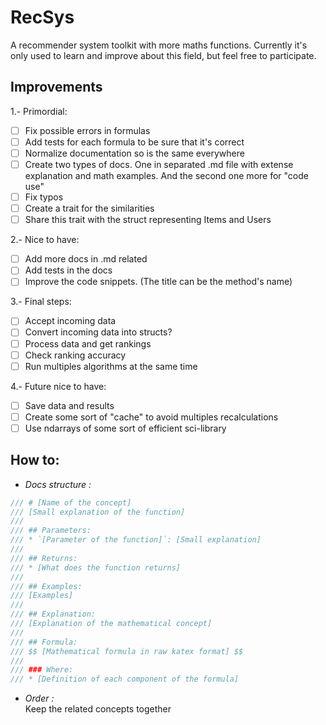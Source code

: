 # RecSys
A recommender system toolkit with more maths functions. Currently it's only used to learn and improve about this field, but feel free to participate.

## Improvements
1.- Primordial:
- [ ] Fix possible errors in formulas
- [ ] Add tests for each formula to be sure that it's correct
- [ ] Normalize documentation so is the same everywhere
- [ ] Create two types of docs. One in separated .md file with extense explanation and math examples. And the second one more for "code use"
- [ ] Fix typos
- [ ] Create a trait for the similarities
- [ ] Share this trait with the struct representing Items and Users

2.- Nice to have:
- [ ] Add more docs in .md related
- [ ] Add tests in the docs
- [ ] Improve the code snippets. (The title can be the method's name)

3.- Final steps:
- [ ] Accept incoming data
- [ ] Convert incoming data into structs?
- [ ] Process data and get rankings
- [ ] Check ranking accuracy
- [ ] Run multiples algorithms at the same time

4.- Future nice to have:
- [ ] Save data and results
- [ ] Create some sort of "cache" to avoid multiples recalculations
- [ ] Use ndarrays of some sort of efficient sci-library

## How to:
- *Docs structure :*
```rust
/// # [Name of the concept]
/// [Small explanation of the function]
///
/// ## Parameters:
/// * `[Parameter of the function]`: [Small explanation]
///
/// ## Returns:
/// * [What does the function returns]
/// 
/// ## Examples:
/// [Examples]
/// 
/// ## Explanation:
/// [Explanation of the mathematical concept]
/// 
/// ## Formula:
/// $$ [Mathematical formula in raw katex format] $$
///
/// ### Where:
/// * [Definition of each component of the formula]
```
- *Order :*
<br>Keep the related concepts together
